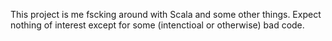 This project is me fscking around with Scala and some other things.
Expect nothing of interest except for some (intenctioal or otherwise) bad code.
